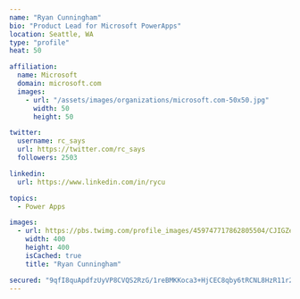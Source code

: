 ```yaml
---
name: "Ryan Cunningham"
bio: "Product Lead for Microsoft PowerApps"
location: Seattle, WA
type: "profile"
heat: 50

affiliation:
  name: Microsoft
  domain: microsoft.com
  images:
    - url: "/assets/images/organizations/microsoft.com-50x50.jpg"
      width: 50
      height: 50

twitter:
  username: rc_says
  url: https://twitter.com/rc_says
  followers: 2503

linkedin:
  url: https://www.linkedin.com/in/rycu

topics:
  - Power Apps

images:
  - url: https://pbs.twimg.com/profile_images/459747717862805504/CJIGZejd_400x400.png
    width: 400
    height: 400
    isCached: true
    title: "Ryan Cunningham"

secured: "9qfI8quApdfzUyVP8CVQS2RzG/1reBMKKoca3+HjCEC8qby6tRCNL8HzR11r2EFN53qEX7jhcu8UPbnneWbZOlnpm8n6aShyCkkDVBwnbSqcbEaRE0pvtYC9tSiyPeYVECcNZm7kOxrnpJ77K1ldTAXdZBqNttqQgSW3phPIW9KKXvElO/l61s3nrjCTlPTsobwDEyFGdJdsZZyPP7UZ+XzOs2rkSWG76eMpHKamU3tuHPxwAl7q1G8EOqsFr7kQm3fDxgxIdvgGMDcbDUQ1Tyj/x2uWHfQH3KNnrt5t/ukq/GQnCvfCoBgZ4ohOVUs+HNf6vAKcAtbK5QLTTua9OCV6oJC4p16M8V9jEU8xYslbMegBBJq0npcZoIteGn4/O+sDwu9miHLFMbFzxvqL4oa4TELuNGRTXTgQ32DPaKc=;XUXuADigOM3FB+VFgYddlA=="
---
```


